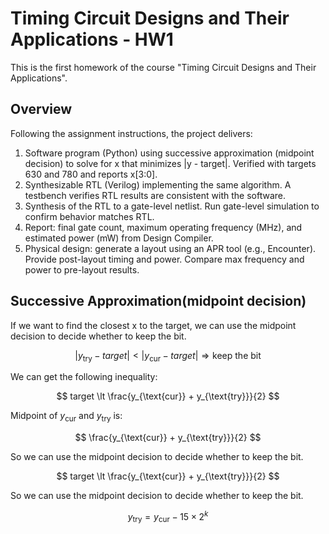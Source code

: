 # Timing Circuit Designs and Their Applications - HW1
This is the first homework of the course "Timing Circuit Designs and Their Applications".

## Overview
Following the assignment instructions, the project delivers:

1. Software program (Python) using successive approximation (midpoint decision) to solve for x that minimizes |y - target|. Verified with targets 630 and 780 and reports x[3:0].
2. Synthesizable RTL (Verilog) implementing the same algorithm. A testbench verifies RTL results are consistent with the software.
3. Synthesis of the RTL to a gate-level netlist. Run gate-level simulation to confirm behavior matches RTL.
4. Report: final gate count, maximum operating frequency (MHz), and estimated power (mW) from Design Compiler.
5. Physical design: generate a layout using an APR tool (e.g., Encounter). Provide post-layout timing and power. Compare max frequency and power to pre-layout results.

## Successive Approximation(midpoint decision)
If we want to find the closest x to the target, we can use the midpoint decision to decide whether to keep the bit.

$$
|y_{\text{try}} - target| < |y_{\text{cur}} - target| \Rightarrow \text{keep the bit}
$$

We can get the following inequality:

$$
target \lt \frac{y_{\text{cur}} + y_{\text{try}}}{2}
$$

Midpoint of $y_{\text{cur}}$ and $y_{\text{try}}$ is:

$$
\frac{y_{\text{cur}} + y_{\text{try}}}{2}
$$

So we can use the midpoint decision to decide whether to keep the bit.

$$
target \lt \frac{y_{\text{cur}} + y_{\text{try}}}{2}
$$

So we can use the midpoint decision to decide whether to keep the bit.

$$
y_{\text{try}} = y_{\text{cur}} - 15 \times 2^k
$$

